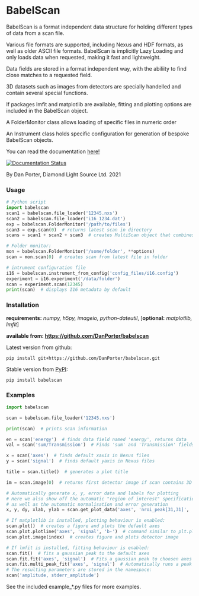 # BabelScan
BabelScan is a format independent data structure for holding different types of data from a scan file.

Various file formats are supported, including Nexus and HDF formats, as well as older ASCII file formats. 
BabelScan is implicitly Lazy Loading and only loads data when requested, making it fast and lightweight.

Data fields are stored in a format independent way, with the abiliity to find close matches to a 
requested field.

3D datasets such as images from detectors are specially handelled and contain several special functions.

If packages lmfit and matplotlib are available, fitting and plotting options are included in the BabelScan object.

A FolderMonitor class allows loading of specific files in numeric order

An Instrument class holds specific configuration for generation of bespoke BabelScan objects.

You can read the documentation [here!](https://babelscan.readthedocs.io/en/latest/) 

[![Documentation Status](https://readthedocs.org/projects/babelscan/badge/?version=latest)](https://babelscan.readthedocs.io/en/latest/?badge=latest)

By Dan Porter, Diamond Light Source Ltd. 2021

### Usage
```python
# Python script
import babelscan
scan1 = babelscan.file_loader('12345.nxs')
scan2 = babelscan.file_loader('i16_1234.dat')
exp = babelscan.FolderMonitor('/path/to/files')
scan3 = exp.scan(0)  # returns latest scan in directory
scans = scan1 + scan2 + scan3  # creates MultiScan object that combines the 3 datasets

# Folder monitor:
mon = babelscan.FolderMonitor('/some/folder', **options)
scan = mon.scan(0)  # creates scan from latest file in folder

# intrument configuration file
i16 = babelscan.instrument_from_config('config_files/i16.config')
experiment = i16.experiment('/data/folder')
scan = experiment.scan(12345)
print(scan)  # displays I16 metadata by default
```

### Installation
**requirements:** *numpy, h5py, imageio, python-dateutil*, [**optional:** *matplotlib, lmfit*]

**available from: https://github.com/DanPorter/babelscan**

Latest version from github:
```commandline
pip install git+https://github.com/DanPorter/babelscan.git
```
Stable version from [PyPI](https://pypi.org/project/babelscan/):
```commandline
pip install babelscan
```


### Examples

```python
import babelscan

scan = babelscan.file_loader('12345.nxs')

print(scan)  # prints scan information

en = scan('energy')  # finds data field named 'energy', returns data
val = scan('sum/Transmission')  # Finds 'sum' and 'Transmission' fields, evaluates result

x = scan('axes')  # finds default xaxis in Nexus files
y = scan('signal')  # finds default yaxis in Nexus files

title = scan.title()  # generates a plot title

im = scan.image(0)  # returns first detector image if scan contains 3D data

# Automatically generate x, y, error data and labels for plotting
# Here we also show off the automatic "region of interest" specification,
# as well as the automatic normalisation and error generation
x, y, dy, xlab, ylab = scan.get_plot_data('axes', 'nroi_peak[31,31]', '/count_time/Transmission', 'np.sqrt(x+0.1)')

# If matplotlib is installed, plotting behaviour is enabled:
scan.plot()  # creates a figure and plots the default axes
scan.plot.plotline('axes', 'signal', 'b-')  # command similar to plt.plot
scan.plot.image(index)  # creates figure and plots detector image

# If lmfit is installed, fitting behaviour is enabled:
scan.fit()  # fits a gaussian peak to the default axes
scan.fit.fit('axes', 'signal')  # Fits a gaussian peak to choosen axes
scan.fit.multi_peak_fit('axes', 'signal')  # Automatically runs a peak search and fits multiple peaks
# The resulting parameters are stored in the namespace:
scan('amplitude, stderr_amplitude')
```
See the included example_*.py files for more examples.